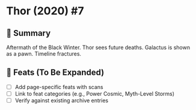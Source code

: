 # Thor (2020) #7

## 📖 Summary
Aftermath of the Black Winter. Thor sees future deaths. Galactus is shown as a pawn. Timeline fractures.

## 🔹 Feats (To Be Expanded)
- [ ] Add page-specific feats with scans
- [ ] Link to feat categories (e.g., Power Cosmic, Myth-Level Storms)
- [ ] Verify against existing archive entries